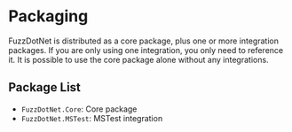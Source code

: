 # Packaging

FuzzDotNet is distributed as a core package, plus one or more integration packages. If you are only using one integration, you only need to reference it. It is possible to use the core package alone without any integrations.

## Package List

- `FuzzDotNet.Core`: Core package
- `FuzzDotNet.MSTest`: MSTest integration